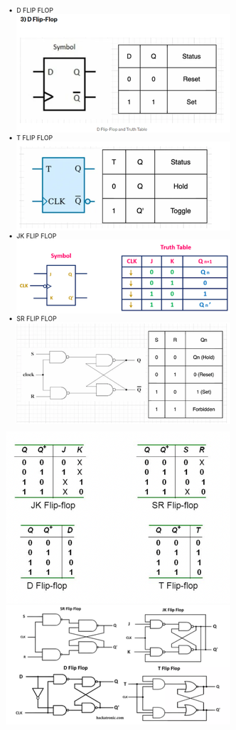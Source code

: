 - D FLIP FLOP
![Pasted image 20241119151651.png](../images/Pasted%20image%2020241119151651.png)
- T FLIP FLOP
![Pasted image 20241119151722.png](../images/Pasted%20image%2020241119151722.png)
- JK FLIP FLOP
![../images/Pasted image 20241222230446.png](../images/Pasted%20image%2020241222230446.png)
- SR FLIP FLOP
![Pasted image 20241119151801.png](../images/Pasted%20image%2020241119151801.png)


![Pasted image 20241119150748.png](../images/Pasted%20image%2020241119150748.png)
![Pasted image 20241119151056.png](../images/Pasted%20image%2020241119151056.png)
